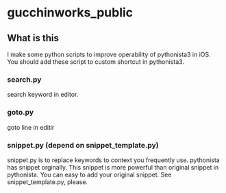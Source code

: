 # gucchinworks_public

## What is this
I make some python scripts to improve operability of pythonista3 in iOS. You should add these script to custom shortcut in pythonista3.

### search.py
 search keyword in editor.

### goto.py
 goto line in editir
 
### snippet.py (depend on snippet_template.py)
 snippet.py is to replace keywords to context you frequently use. pythonista has snippet orginally. This snippet is more powerful than original snippet in pythonista. You can easy to add your original snippet. See snippet_template.py, please.
 
 
 
